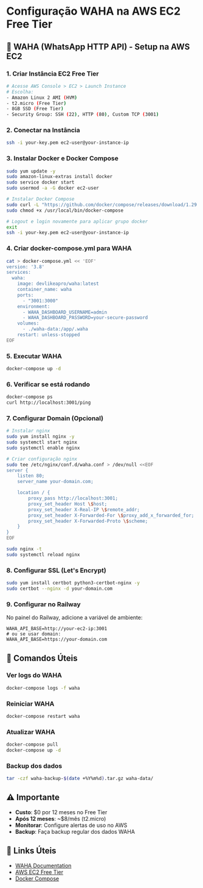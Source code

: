# Configuração WAHA na AWS EC2 Free Tier

## 🚀 WAHA (WhatsApp HTTP API) - Setup na AWS EC2

### 1. Criar Instância EC2 Free Tier
```bash
# Acesse AWS Console > EC2 > Launch Instance
# Escolha:
- Amazon Linux 2 AMI (HVM)
- t2.micro (Free Tier)
- 8GB SSD (Free Tier)
- Security Group: SSH (22), HTTP (80), Custom TCP (3001)
```

### 2. Conectar na Instância
```bash
ssh -i your-key.pem ec2-user@your-instance-ip
```

### 3. Instalar Docker e Docker Compose
```bash
sudo yum update -y
sudo amazon-linux-extras install docker
sudo service docker start
sudo usermod -a -G docker ec2-user

# Instalar Docker Compose
sudo curl -L "https://github.com/docker/compose/releases/download/1.29.2/docker-compose-$(uname -s)-$(uname -m)" -o /usr/local/bin/docker-compose
sudo chmod +x /usr/local/bin/docker-compose

# Logout e login novamente para aplicar grupo docker
exit
ssh -i your-key.pem ec2-user@your-instance-ip
```

### 4. Criar docker-compose.yml para WAHA
```bash
cat > docker-compose.yml << 'EOF'
version: '3.8'
services:
  waha:
    image: devlikeapro/waha:latest
    container_name: waha
    ports:
      - "3001:3000"
    environment:
      - WAHA_DASHBOARD_USERNAME=admin
      - WAHA_DASHBOARD_PASSWORD=your-secure-password
    volumes:
      - ./waha-data:/app/.waha
    restart: unless-stopped
EOF
```

### 5. Executar WAHA
```bash
docker-compose up -d
```

### 6. Verificar se está rodando
```bash
docker-compose ps
curl http://localhost:3001/ping
```

### 7. Configurar Domain (Opcional)
```bash
# Instalar nginx
sudo yum install nginx -y
sudo systemctl start nginx
sudo systemctl enable nginx

# Criar configuração nginx
sudo tee /etc/nginx/conf.d/waha.conf > /dev/null <<EOF
server {
    listen 80;
    server_name your-domain.com;

    location / {
        proxy_pass http://localhost:3001;
        proxy_set_header Host \$host;
        proxy_set_header X-Real-IP \$remote_addr;
        proxy_set_header X-Forwarded-For \$proxy_add_x_forwarded_for;
        proxy_set_header X-Forwarded-Proto \$scheme;
    }
}
EOF

sudo nginx -t
sudo systemctl reload nginx
```

### 8. Configurar SSL (Let's Encrypt)
```bash
sudo yum install certbot python3-certbot-nginx -y
sudo certbot --nginx -d your-domain.com
```

### 9. Configurar no Railway
No painel do Railway, adicione a variável de ambiente:
```
WAHA_API_BASE=http://your-ec2-ip:3001
# ou se usar domain:
WAHA_API_BASE=https://your-domain.com
```

## 🔧 Comandos Úteis

### Ver logs do WAHA
```bash
docker-compose logs -f waha
```

### Reiniciar WAHA
```bash
docker-compose restart waha
```

### Atualizar WAHA
```bash
docker-compose pull
docker-compose up -d
```

### Backup dos dados
```bash
tar -czf waha-backup-$(date +%Y%m%d).tar.gz waha-data/
```

## ⚠️ Importante
- **Custo**: $0 por 12 meses no Free Tier
- **Após 12 meses**: ~$8/mês (t2.micro)
- **Monitorar**: Configure alertas de uso no AWS
- **Backup**: Faça backup regular dos dados WAHA

## 🔗 Links Úteis
- [WAHA Documentation](https://waha.devlike.pro/)
- [AWS EC2 Free Tier](https://aws.amazon.com/free/)
- [Docker Compose](https://docs.docker.com/compose/)
